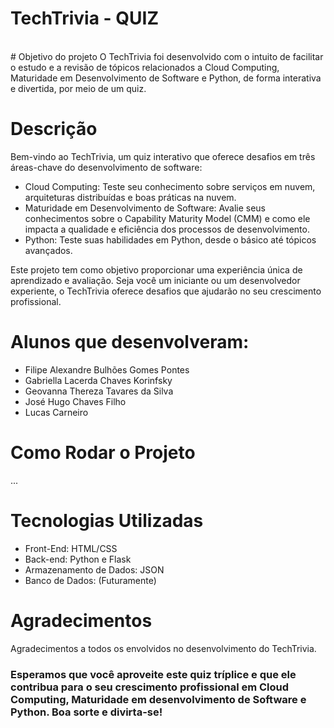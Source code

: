 <h1>TechTrivia - QUIZ</h1> 

<br>
# Objetivo do projeto
O TechTrivia foi desenvolvido com o intuito de facilitar o estudo e a revisão de tópicos relacionados a Cloud Computing, Maturidade em Desenvolvimento de Software e Python, de forma interativa e divertida, por meio de um quiz.

# Descrição

Bem-vindo ao TechTrivia, um quiz interativo que oferece desafios em três áreas-chave do desenvolvimento de software:
<ul>
  <li>Cloud Computing: Teste seu conhecimento sobre serviços em nuvem, arquiteturas distribuídas e boas práticas na nuvem.</li>
  <li>Maturidade em Desenvolvimento de Software: Avalie seus conhecimentos sobre o Capability Maturity Model (CMM) e como ele impacta a qualidade e eficiência dos processos de desenvolvimento.</li>
  <li>Python: Teste suas habilidades em Python, desde o básico até tópicos avançados.</li>
</ul>
Este projeto tem como objetivo proporcionar uma experiência única de aprendizado e avaliação. Seja você um iniciante ou um desenvolvedor experiente, o TechTrivia oferece desafios que ajudarão no seu crescimento profissional.

# Alunos que desenvolveram:

<ul>
  <li>Filipe Alexandre Bulhões Gomes Pontes</li>
  <li>Gabriella Lacerda Chaves Korinfsky</li>
  <li>Geovanna Thereza Tavares da Silva</li>
  <li>José Hugo Chaves Filho</li>
  <li>Lucas Carneiro</li>
</ul>

# Como Rodar o Projeto
...

# Tecnologias Utilizadas
- Front-End: HTML/CSS
- Back-end: Python e Flask
- Armazenamento de Dados: JSON 
- Banco de Dados: (Futuramente)

# Agradecimentos

Agradecimentos a todos os envolvidos no desenvolvimento do TechTrivia.

### Esperamos que você aproveite este quiz tríplice e que ele contribua para o seu crescimento profissional em Cloud Computing, Maturidade em desenvolvimento de Software e Python. Boa sorte e divirta-se!
